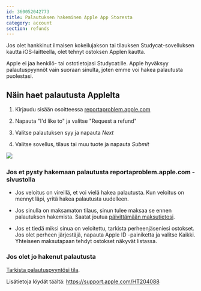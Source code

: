 ```yaml
---
id: 360052042773
title: Palautuksen hakeminen Apple App Storesta
category: account
section: refunds
---
```

Jos olet hankkinut ilmaisen kokeilujakson tai tilauksen Studycat-sovelluksen kautta iOS-laitteella, olet tehnyt ostoksen Applen kautta.

Apple ei jaa henkilö- tai ostotietojasi Studycat:lle. Apple hyväksyy palautuspyynnöt vain suoraan sinulta, joten emme voi hakea palautusta puolestasi.

## Näin haet palautusta Applelta

1. Kirjaudu sisään osoitteessa [reportaproblem.apple.com](https://reportaproblem.apple.com/)

2. Napauta "I'd like to" ja valitse "Request a refund"

3. Valitse palautuksen syy ja napauta _Next_

4. Valitse sovellus, tilaus tai muu tuote ja napauta _Submit_

​![](/attachments/token/EIRFxjZzzik6OVcPJeEE4MFaP/?name=ios14-iphone-12-pro-safari-report-a-problem.png)​

### Jos et pysty hakemaan palautusta reportaproblem.apple.com -sivustolla

- Jos veloitus on vireillä, et voi vielä hakea palautusta. Kun veloitus on mennyt läpi, yritä hakea palautusta uudelleen.

- Jos sinulla on maksamaton tilaus, sinun tulee maksaa se ennen palautuksen hakemista. Saatat joutua [päivittämään maksutietosi](https://support.apple.com/kb/HT201266).

- Jos et tiedä miksi sinua on veloitettu, tarkista perheenjäseniesi ostokset. Jos olet perheen järjestäjä, napauta Apple ID -painiketta ja valitse Kaikki. Yhteiseen maksutapaan tehdyt ostokset näkyvät listassa.

### Jos olet jo hakenut palautusta

[Tarkista palautuspyyntösi tila](https://support.apple.com/kb/HT210904).

Lisätietoja löydät täältä: <https://support.apple.com/HT204088>